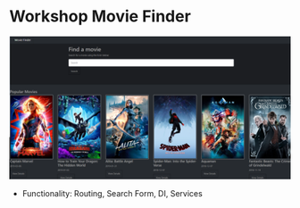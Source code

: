 # Workshop Movie Finder
![Screenshot](screenshot1.png)
* Functionality: Routing, Search Form, DI, Services
